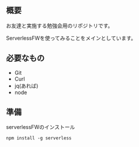 ## 概要

お友達と実施する勉強会用のリポジトリです。

ServerlessFWを使ってみることをメインとしています。

## 必要なもの

* Git
* Curl
* jq(あれば)
* node

## 準備

serverlessFWのインストール
```
npm install -g serverless
```